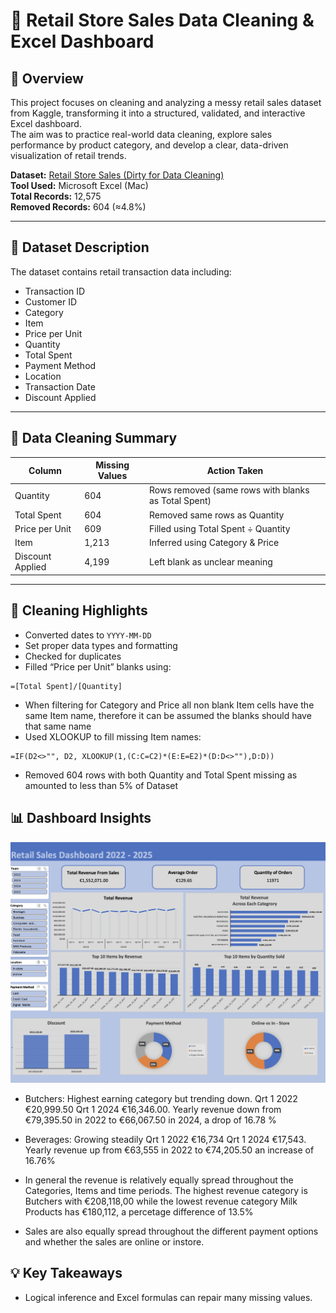 # 🧹 Retail Store Sales Data Cleaning & Excel Dashboard

## 📘 Overview
This project focuses on cleaning and analyzing a messy retail sales dataset from Kaggle, transforming it into a structured, validated, and interactive Excel dashboard.  
The aim was to practice real-world data cleaning, explore sales performance by product category, and develop a clear, data-driven visualization of retail trends.

**Dataset:** [Retail Store Sales (Dirty for Data Cleaning)](https://www.kaggle.com/datasets/ahmedmohamed2003/retail-store-sales-dirty-for-data-cleaning)  
**Tool Used:** Microsoft Excel (Mac)  
**Total Records:** 12,575  
**Removed Records:** 604 (≈4.8%)

---

## 🧾 Dataset Description
The dataset contains retail transaction data including:
- Transaction ID
- Customer ID
- Category  
- Item  
- Price per Unit  
- Quantity  
- Total Spent  
- Payment Method 
- Location 
- Transaction Date
- Discount Applied 

---

## 🧼 Data Cleaning Summary

| Column | Missing Values | Action Taken |
|---------|----------------|---------------|
| Quantity | 604 | Rows removed (same rows with blanks as Total Spent) |
| Total Spent | 604 | Removed same rows as Quantity |
| Price per Unit | 609 | Filled using Total Spent ÷ Quantity |
| Item | 1,213 | Inferred using Category & Price |
| Discount Applied | 4,199 | Left blank as unclear meaning |

---

## 🧮 Cleaning Highlights

- Converted dates to `YYYY-MM-DD`  
- Set proper data types and formatting  
- Checked for duplicates  
- Filled “Price per Unit” blanks using:

```excel
=[Total Spent]/[Quantity]
```


- When filtering for Category and Price all non blank Item cells have the same Item name, therefore it can be assumed the blanks should have that same name
- Used XLOOKUP to fill missing Item names:

```
=IF(D2<>"", D2, XLOOKUP(1,(C:C=C2)*(E:E=E2)*(D:D<>""),D:D))
```

- Removed 604 rows with both Quantity and Total Spent missing as amounted to less than 5% of Dataset
 



## 📊 Dashboard Insights
![Dashboard Preview](Dashboard/dashboard_screenshot.png)

- Butchers: Highest earning category but trending down. Qrt 1 2022 €20,999.50  Qrt 1 2024 €16,346.00. Yearly revenue down from €79,395.50 in 2022 to €66,067.50 in 2024, a drop of 16.78 %

- Beverages: Growing steadily  Qrt 1 2022 €16,734 Qrt 1 2024 €17,543. Yearly revenue up from €63,555 in 2022 to €74,205.50  an increase of 16.76%

- In general the revenue is relatively equally  spread throughout the Categories,  Items and time periods. The  highest revenue category is  Butchers with €208,118,00 while the lowest revenue category Milk Products has €180,112, a  percetage difference  of 13.5%

- Sales are also equally spread throughout the different payment options and whether the sales are online or instore. 

## 💡 Key Takeaways

- Logical inference and Excel formulas can repair many missing values.

